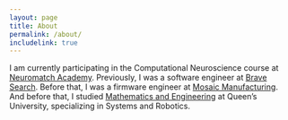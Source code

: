 ```yaml
---
layout: page
title: About
permalink: /about/
includelink: true
---
```


I am currently participating in the Computational Neuroscience course at [Neuromatch Academy](https://academy.neuromatch.io/courses).
Previously, I was a software engineer at [Brave Search](https://www.search.brave.com).
Before that, I was a firmware engineer at [Mosaic Manufacturing](https://mosaicmfg.com).
And before that, I studied [Mathematics and Engineering](https://www.queensu.ca/mathstat/mthe)
at Queen’s University, specializing in Systems and Robotics.

